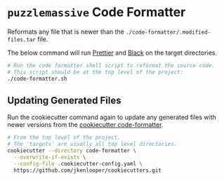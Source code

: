 # `puzzlemassive` Code Formatter

Reformats any file that is newer than the `./code-formatter/.modified-files.tar`
file.

The below command will run [Prettier](https://prettier.io/) and
[Black](https://black.readthedocs.io/en/stable/) on the target directories.

```bash
# Run the code formatter shell script to reformat the source code.
# This script should be at the top level of the project:
./code-formatter.sh
```

## Updating Generated Files

Run the cookiecutter command again to update any generated files with newer
versions from the [cookiecutter code-formatter](https://github.com/jkenlooper/cookiecutters).

```bash
# From the top level of the project.
# The 'targets' are usually all top level directories.
cookiecutter --directory code-formatter \
  --overwrite-if-exists \
  --config-file .cookiecutter-config.yaml \
  https://github.com/jkenlooper/cookiecutters.git
```
